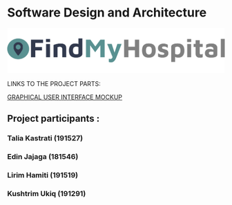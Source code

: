 # Software Design and Architecture
<img src="./findMyhospital.png">
  
  LINKS TO THE PROJECT PARTS:

<a href="https://www.figma.com/proto/rxVfJbYlJujUdEJ4NFtA21/find-my-hospital?page-id=0%3A1&node-id=14%3A139&viewport=241%2C48%2C0.05&scaling=scale-down&starting-point-node-id=6%3A5&fbclid=IwAR3GXB1U_LsS0C1QOQc9eQYQ0dg3TVvhS0Co7K25ZN51fJHAu2J4zRBp0qo"  target="_blank">GRAPHICAL USER INTERFACE MOCKUP</a>

## Project participants : 
### Talia Kastrati  (191527)
### Edin Jajaga     (181546)
### Lirim Hamiti    (191519) 
### Kushtrim Ukiq   (191291)

